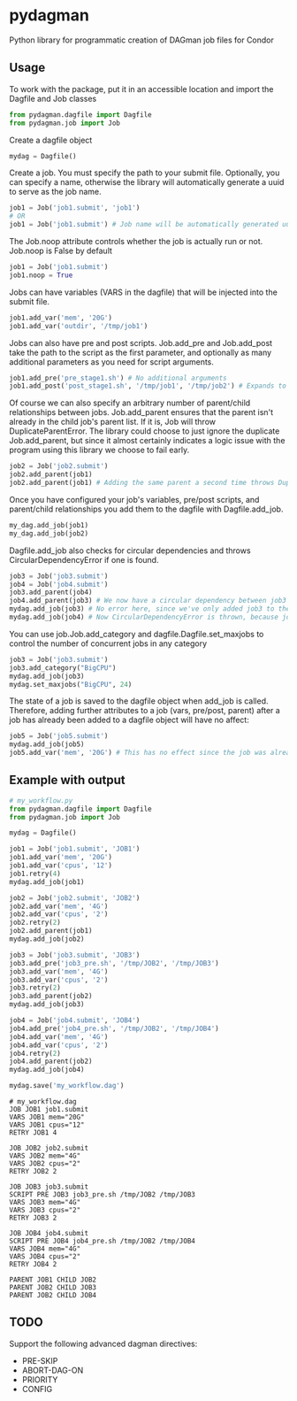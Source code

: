 pydagman
========

Python library for programmatic creation of DAGman job files for Condor

Usage
-----
To work with the package, put it in an accessible location and import the Dagfile and Job classes
```python
from pydagman.dagfile import Dagfile
from pydagman.job import Job
```

Create a dagfile object
```python
mydag = Dagfile()
```

Create a job.  You must specify the path to your submit file.  Optionally, you can specify a name, otherwise the library will automatically generate a uuid to serve as the job name.
```python
job1 = Job('job1.submit', 'job1')
# OR
job1 = Job('job1.submit') # Job name will be automatically generated uuid
```

The Job.noop attribute controls whether the job is actually run or not.  Job.noop is False by default
```python
job1 = Job('job1.submit')
job1.noop = True
```

Jobs can have variables (VARS in the dagfile) that will be injected into the submit file.
```python
job1.add_var('mem', '20G')
job1.add_var('outdir', '/tmp/job1')
```

Jobs can also have pre and post scripts.  Job.add\_pre and Job.add\_post take the path to the script as the first parameter, and optionally as many additional parameters as you need for script arguments.
```python
job1.add_pre('pre_stage1.sh') # No additional arguments
job1.add_post('post_stage1.sh', '/tmp/job1', '/tmp/job2') # Expands to 'post-stage1.sh /tmp/job1 /tmp/job2'
```

Of course we can also specify an arbitrary number of parent/child relationships between jobs.  Job.add\_parent ensures that the parent isn't already in the child job's parent list.  If it is, Job will throw DuplicateParentError.  The library could choose to just ignore the duplicate Job.add\_parent, but since it almost certainly indicates a logic issue with the program using this library we choose to fail early.
```python
job2 = Job('job2.submit')
job2.add_parent(job1)
job2.add_parent(job1) # Adding the same parent a second time throws DuplicateParentError
```

Once you have configured your job's variables, pre/post scripts, and parent/child relationships you add them to the dagfile with Dagfile.add\_job.
```python
my_dag.add_job(job1)
my_dag.add_job(job2)
```

Dagfile.add\_job also checks for circular dependencies and throws CircularDependencyError if one is found.
```python
job3 = Job('job3.submit')
job4 = Job('job4.submit')
job3.add_parent(job4)
job4.add_parent(job3) # We now have a circular dependency between job3 and job4, but they are not checked until the jobs are added to the dagfile
mydag.add_job(job3) # No error here, since we've only added job3 to the dagfile so far
mydag.add_job(job4) # Now CircularDependencyError is thrown, because job3 already specified job4 as it's parent
```
You can use job.Job.add_category and dagfile.Dagfile.set_maxjobs to control the number of concurrent jobs in any category
```python
job3 = Job('job3.submit')
job3.add_category("BigCPU")
mydag.add_job(job3)
mydag.set_maxjobs("BigCPU", 24)
```

The state of a job is saved to the dagfile object when add_job is called.  Therefore, adding further attributes to a job (vars, pre/post, parent) after a job has already been added to a dagfile object will have no affect:
```python
job5 = Job('job5.submit')
mydag.add_job(job5)
job5.add_var('mem', '20G') # This has no effect since the job was already added to the dagfile object
```

Example with output
-------------------
```python
# my_workflow.py
from pydagman.dagfile import Dagfile
from pydagman.job import Job

mydag = Dagfile()

job1 = Job('job1.submit', 'JOB1')
job1.add_var('mem', '20G')
job1.add_var('cpus', '12')
job1.retry(4)
mydag.add_job(job1)

job2 = Job('job2.submit', 'JOB2')
job2.add_var('mem', '4G')
job2.add_var('cpus', '2')
job2.retry(2)
job2.add_parent(job1)
mydag.add_job(job2)

job3 = Job('job3.submit', 'JOB3')
job3.add_pre('job3_pre.sh', '/tmp/JOB2', '/tmp/JOB3')
job3.add_var('mem', '4G')
job3.add_var('cpus', '2')
job3.retry(2)
job3.add_parent(job2)
mydag.add_job(job3)

job4 = Job('job4.submit', 'JOB4')
job4.add_pre('job4_pre.sh', '/tmp/JOB2', '/tmp/JOB4')
job4.add_var('mem', '4G')
job4.add_var('cpus', '2')
job4.retry(2)
job4.add_parent(job2)
mydag.add_job(job4)

mydag.save('my_workflow.dag')
```

```
# my_workflow.dag
JOB JOB1 job1.submit
VARS JOB1 mem="20G"
VARS JOB1 cpus="12"
RETRY JOB1 4

JOB JOB2 job2.submit
VARS JOB2 mem="4G"
VARS JOB2 cpus="2"
RETRY JOB2 2

JOB JOB3 job3.submit
SCRIPT PRE JOB3 job3_pre.sh /tmp/JOB2 /tmp/JOB3
VARS JOB3 mem="4G"
VARS JOB3 cpus="2"
RETRY JOB3 2

JOB JOB4 job4.submit
SCRIPT PRE JOB4 job4_pre.sh /tmp/JOB2 /tmp/JOB4
VARS JOB4 mem="4G"
VARS JOB4 cpus="2"
RETRY JOB4 2

PARENT JOB1 CHILD JOB2
PARENT JOB2 CHILD JOB3
PARENT JOB2 CHILD JOB4
```


TODO
----
Support the following advanced dagman directives:
* PRE-SKIP
* ABORT-DAG-ON
* PRIORITY
* CONFIG

